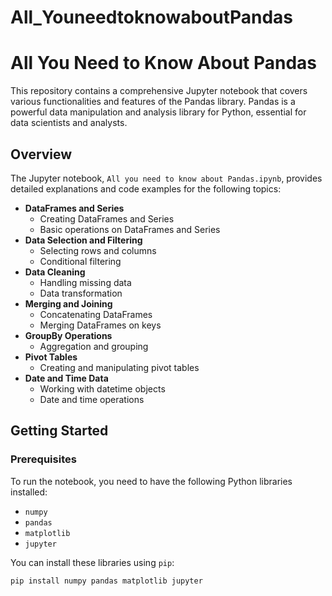 # All_YouneedtoknowaboutPandas



# All You Need to Know About Pandas

This repository contains a comprehensive Jupyter notebook that covers various functionalities and features of the Pandas library. Pandas is a powerful data manipulation and analysis library for Python, essential for data scientists and analysts.

## Overview

The Jupyter notebook, `All you need to know about Pandas.ipynb`, provides detailed explanations and code examples for the following topics:

- **DataFrames and Series**
  - Creating DataFrames and Series
  - Basic operations on DataFrames and Series
- **Data Selection and Filtering**
  - Selecting rows and columns
  - Conditional filtering
- **Data Cleaning**
  - Handling missing data
  - Data transformation
- **Merging and Joining**
  - Concatenating DataFrames
  - Merging DataFrames on keys
- **GroupBy Operations**
  - Aggregation and grouping
- **Pivot Tables**
  - Creating and manipulating pivot tables
- **Date and Time Data**
  - Working with datetime objects
  - Date and time operations

## Getting Started

### Prerequisites

To run the notebook, you need to have the following Python libraries installed:

- `numpy`
- `pandas`
- `matplotlib`
- `jupyter`

You can install these libraries using `pip`:

```bash
pip install numpy pandas matplotlib jupyter
